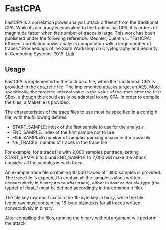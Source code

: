 # FastCPA

FastCPA is a correlation power analysis attack different from the traditional CPA. While its accuracy is equivalent to the traditionnal CPA, it is orders of magnitude faster when the number of traces is large. This work has been published under the following reference:
Meunier, Quentin L. "FastCPA: Efficient correlation power analysis computation with a large number of traces." Proceedings of the Sixth Workshop on Cryptography and Security in Computing Systems. 2019.
[Link](https://dl.acm.org/doi/abs/10.1145/3304080.3304082)


## Usage

FastCPA is implemented in the fastcpa.c file, when the traditionnal CPA is provided in the cpa\_ref.c file. The implemented attacks target an AES. More specifically, the targeted internal value is the value of the state after the first SBox, although this could easily be adapted to any CPA. In order to compile the files, a Makefile is provided.

The characteristics of the trace files to use must be specified in a config.h file, with the following defines:
* START\_SAMPLE: index of the first sample to use for the analysis
* END\_SAMPLE: index of the first sample not to use
* FILE\_SAMPLES: number of samples per single trace in the trace file
* NB\_TRACES: number of traces in the trace file

For example, for a trace file with 2,000 samples per trace, setting START\_SAMPLE to 0 and END\_SAMPLE to 2,000 will make the attack consider all the samples in each trace.

An example trace file containing 10,000 traces of 1,600 samples is provided. The trace file is expected to contain all the samples values written consecutively in binary (trace after trace), either in float or double type (the typdef of float\_f must be defined accordingly in the common.h file).

The file key.raw must contain the 16-byte key in binay, while the file textin.raw must contain the 16-byte plaintexts for all traces written consecutively in binary.

After compiling the files, running the binary without argument will perform the attack.


